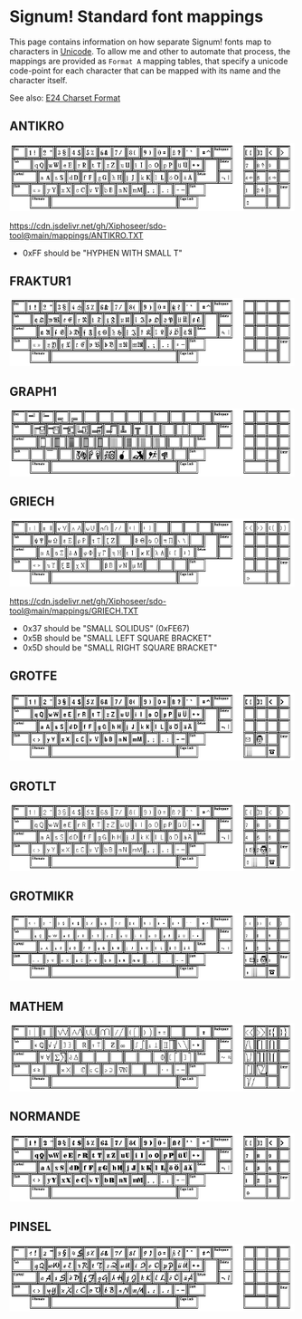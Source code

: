# Signum! Standard font mappings

This page contains information on how separate Signum! fonts map to characters
in [Unicode]. To allow me and other to automate that process, the mappings
are provided as `Format A` mapping tables, that specify a unicode code-point
for each character that can be mapped with its name and the character itself.

[Unicode]: https://unicode.org

See also: [E24 Charset Format](format-eset.html)

## ANTIKRO

![KBANTIK](img/kb/ANTIKRO.png)

<https://cdn.jsdelivr.net/gh/Xiphoseer/sdo-tool@main/mappings/ANTIKRO.TXT>

- 0xFF should be "HYPHEN WITH SMALL T"

## FRAKTUR1

![FRAKTUR1](img/kb/FRAKTUR1.png)

## GRAPH1

![GRAPH1](img/kb/GRAPH1.png)

## GRIECH

![KBGRIECH](img/kb/GRIECH.png)

<https://cdn.jsdelivr.net/gh/Xiphoseer/sdo-tool@main/mappings/GRIECH.TXT>

- 0x37 should be "SMALL SOLIDUS" (0xFE67)
- 0x5B should be "SMALL LEFT SQUARE BRACKET"
- 0x5D should be "SMALL RIGHT SQUARE BRACKET"

## GROTFE

![GROTFE](img/kb/GROTFE.png)

## GROTLT

![GROTLT](img/kb/GROTLT.png)

## GROTMIKR

![GROTMIKR](img/kb/GROTMIKR.png)

## MATHEM

![MATHEM](img/kb/MATHEM.png)

## NORMANDE

![NORMANDE](img/kb/NORMANDE.png)

## PINSEL

![PINSEL](img/kb/PINSEL.png)